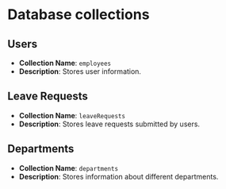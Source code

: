 # Database collections

## Users

- **Collection Name**: `employees`
- **Description**: Stores user information.

## Leave Requests

- **Collection Name**: `leaveRequests`
- **Description**: Stores leave requests submitted by users.

## Departments

- **Collection Name**: `departments`
- **Description**: Stores information about different departments.
